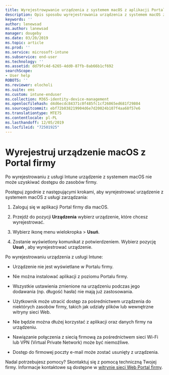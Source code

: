 ```yaml
---
title: Wyrejestrowywanie urządzenia z systemem macOS z aplikacji Portal firmy w usłudze Intune | Microsoft Docs
description: Opis sposobu wyrejestrowania urządzenia z systemem macOS z aplikacji Portal firmy
keywords: ''
author: lenewsad
ms.author: lanewsad
manager: dougeby
ms.date: 03/20/2019
ms.topic: article
ms.prod: ''
ms.service: microsoft-intune
ms.subservice: end-user
ms.technology: ''
ms.assetid: dd79fc4d-6265-4dd0-87fb-8ab66b1cf692
searchScope:
- User help
ROBOTS: ''
ms.reviewer: elocholi
ms.suite: ems
ms.custom: intune-enduser
ms.collection: M365-identity-device-management
ms.openlocfilehash: d4d6ecdc84371c0f485fc1cf26065ed681f29804
ms.sourcegitcommit: ebf72b038219904d6e7d20024b107f4aa68f57e6
ms.translationtype: MTE75
ms.contentlocale: pl-PL
ms.lasthandoff: 12/05/2019
ms.locfileid: "72501925"
---
```

# <a name="unenroll-your-macos-device-from-company-portal"></a>Wyrejestruj urządzenie macOS z Portal firmy

Po wyrejestrowaniu z usługi Intune urządzenie z systemem macOS nie może uzyskiwać dostępu do zasobów firmy.

Postępuj zgodnie z następującymi krokami, aby wyrejestrować urządzenie z systemem macOS z usługi zarządzania:

1. Zaloguj się w aplikacji Portal firmy dla macOS.
2. Przejdź do pozycji **Urządzenia** wybierz urządzenie, które chcesz wyrejestrować.

3. Wybierz ikonę menu wielokropka > **Usuń**.
4. Zostanie wyświetlony komunikat z potwierdzeniem. Wybierz pozycję **Usuń** , aby wyrejestrować urządzenie. 

Po wyrejestrowaniu urządzenia z usługi Intune:

- Urządzenie nie jest wyświetlane w Portalu firmy.

- Nie można instalować aplikacji z poziomu Portalu firmy.

- Wszystkie ustawienia zmienione na urządzeniu podczas jego dodawania (np. długość hasła) nie mają już zastosowania.

- Użytkownik może utracić dostęp za pośrednictwem urządzenia do niektórych zasobów firmy, takich jak udziały plików lub wewnętrzne witryny sieci Web.

- Nie będzie można dłużej korzystać z aplikacji oraz danych firmy na urządzeniu.

- Nawiązanie połączenia z siecią firmową za pośrednictwem sieci Wi-Fi lub VPN (Virtual Private Network) może być niemożliwe.

- Dostęp do firmowej poczty e-mail może zostać usunięty z urządzenia.

Nadal potrzebujesz pomocy? Skontaktuj się z pomocą techniczną Twojej firmy. Informacje kontaktowe są dostępne w [witrynie sieci Web Portal firmy](https://go.microsoft.com/fwlink/?linkid=2010980).
